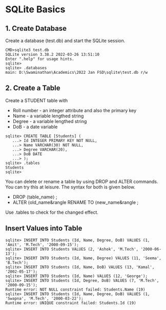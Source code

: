 # SQLite Basics

## 1. Create Database
Create a database (test.db) and start the SQLite session.

```
CMD>sqlite3 test.db
SQLite version 3.38.2 2022-03-26 13:51:10
Enter ".help" for usage hints.
sqlite>
sqlite> .databases
main: D:\Swaminathan\Academics\2022 Jan FSD\sqlite\test.db r/w
```

## 2. Create a Table
Create a STUDENT table with
* Roll number - an integer attribute and also the primary key
* Name - a variable lengthed string
* Degree - a variable lengthed string
* DoB - a date variable

```
sqlite> CREATE TABLE [Students] (
   ...> Id INTEGER PRIMARY KEY NOT NULL,
   ...> Name VARCHAR(30) NOT NULL,
   ...> Degree VARCHAR(20),
   ...> DoB DATE
   ...> );
sqlite> .tables
Students
sqlite>
```

You can delete or rename a table by using DROP and ALTER commands. You can try this at leisure. The syntax for both is given below.
* DROP &langle;table_name&rangle; ;
* ALTER &langle;old_name&rangle RENAME TO &langle;new_name&rangle ;

Use .tables to check for the changed effect.

## Insert Values into Table

```
sqlite> INSERT INTO Students (Id, Name, Degree, DoB) VALUES (1, 'Amit', 'M.Tech', '2000-09-15');
sqlite> INSERT INTO Students VALUES (2, 'Ashok', 'M.Tech', '2000-06-13');
sqlite> INSERT INTO Students (Id, Name, Degree) VALUES (11, 'Seema', 'B.Tech');
sqlite> INSERT INTO Students (Id, Name, DoB) VALUES (13, 'Kamal', '2002-05-17');
sqlite> INSERT INTO Students (Id, Name) VALUES (12, 'George');
sqlite> INSERT INTO Students (Id, Degree, DoB) VALUES (7, 'M.Tech', '2000-09-15');
Runtime error: NOT NULL constraint failed: Students.Name (19)
sqlite> INSERT INTO Students (Id, Name, Degree, DoB) VALUES (1, 'Swapna', 'M.Tech', '2000-03-22');
Runtime error: UNIQUE constraint failed: Students.Id (19)
```

